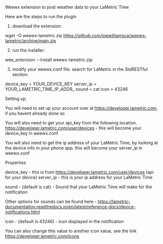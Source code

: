 Weewx extension to post weather data to your LaMetric Time

Here are the steps to run the plugin


1) download the extension:

  wget -O weewx-lametric.zip https://github.com/joewilliamsca/weewx-lametric/archive/main.zip
  
2) run the installer:

 wee_extension --install weewx-lametric.zip
 
3) modify your weewx.conf file.  search for LaMetric in the StdRESTful section:

device_key = YOUR_DEVICE_KEY
server_ip = YOUR_LAMETRIC_TIME_IP_ADDR_
sound = cat
icon = 43246

Setting up.

You will need to set up your account over at  https://developer.lametric.com,  if you havent already done so
 
You will also need to get your api_key from the following location.  https://developer.lametric.com/user/devices   -  this will become your device_key in weewx.conf
 
 You will also need to get the ip address of your LaMetric Time,  by looking at the device info in your phone app. this will become your server_ip in weewx.conf
    


Properties

   device_key  -  this is from https://developer.lametric.com/user/devices   (api for your device)
   server_ip - this is your ip address for your LaMetric Time
   
   sound - (default is cat)  - Sound that your LaMetric Time will make for the notification 
 
   Other options for sounds can be found here - https://lametric-documentation.readthedocs.io/en/latest/reference-docs/device-notifications.html
           
   icon -  (default is 43246) - icon displayed in the notification  
   
   You can also change this value to another icon value,  see the link  https://developer.lametric.com/icons
    
   
